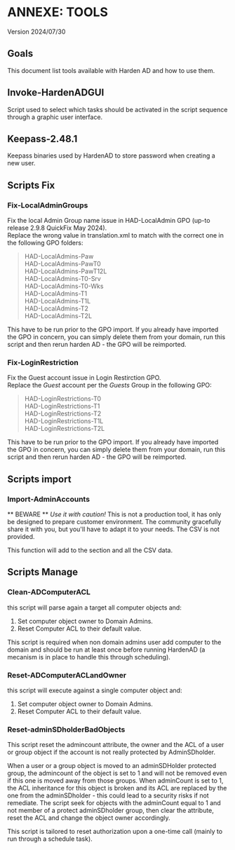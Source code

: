 # ANNEXE: TOOLS  
Version 2024/07/30  
  
## Goals  
This document list tools available with Harden AD and how to use them.  

## Invoke-HardenADGUI  
Script used to select which tasks should be activated in the script sequence through a graphic user interface.  
  
## Keepass-2.48.1
Keepass binaries used by HardenAD to store password when creating a new user.  
  
## Scripts Fix  
### Fix-LocalAdminGroups
Fix the local Admin Group name issue in HAD-LocalAdmin GPO (up-to release 2.9.8 QuickFix May 2024).  
Replace the wrong value in translation.xml to match with the correct one in the following GPO folders:  
> HAD-LocalAdmins-Paw  
> HAD-LocalAdmins-PawT0  
> HAD-LocalAdmins-PawT12L  
> HAD-LocalAdmins-T0-Srv  
> HAD-LocalAdmins-T0-Wks  
> HAD-LocalAdmins-T1  
> HAD-LocalAdmins-T1L  
> HAD-LocalAdmins-T2  
> HAD-LocalAdmins-T2L  

This have to be run prior to the GPO import. If you already have imported the GPO in concern, you can simply delete them from your domain, run this script and then rerun harden AD - the GPO will be reimported.  
  
### Fix-LoginRestriction
Fix the Guest account issue in Login Restirction GPO.  
Replace the *Guest* account per the *Guests* Group in the following GPO:   
> HAD-LoginRestrictions-T0  
> HAD-LoginRestrictions-T1  
> HAD-LoginRestrictions-T2  
> HAD-LoginRestrictions-T1L  
> HAD-LoginRestrictions-T2L  
  
This have to be run prior to the GPO import. If you already have imported the GPO in concern, you can simply delete them from your domain, run this script and then rerun harden AD - the GPO will be reimported.  
  
## Scripts import  
### Import-AdminAccounts  
** BEWARE ** *Use it with caution!*
This is not a production tool, it has only be designed to prepare customer environment. The community gracefully share it with you, but you'll have to adapt it to your needs. The CSV is not provided.
  
This function will add to the <Accounts> section and all the CSV data.
  
## Scripts Manage  
### Clean-ADComputerACL
this script will parse again a target all computer objects and:   
1. Set computer object owner to Domain Admins.  
2. Reset Computer ACL to their default value.  
  
This script is required when non domain admins user add computer to the domain and should be run at least once before running HardenAD (a mecanism is in place to handle this through scheduling).  
  
### Reset-ADComputerACLandOwner
this script will execute against a single computer object and:   
1. Set computer object owner to Domain Admins.  
2. Reset Computer ACL to their default value.  
  
### Reset-adminSDholderBadObjects
This script reset the admincount attribute, the owner and the ACL of a user or group object if the account is not really protected by AdminSDholder.  

When a user or a group object is moved to an adminSDHolder protected group, the admincount of the object is set to 1 and will not be removed even if this one is moved away from those groups.
When adminCount is set to 1, the ACL inheritance for this object is broken and its ACL are replaced by the one from the adminSDholder - this could lead to a security risks if not remediate.
The script seek for objects with the adminCount equal to 1 and not member of a protect adminSDholder group, then clear the attribute, reset the ACL and change the object owner accordingly.
  
This script is tailored to reset authorization upon a one-time call (mainly to run through a schedule task).
